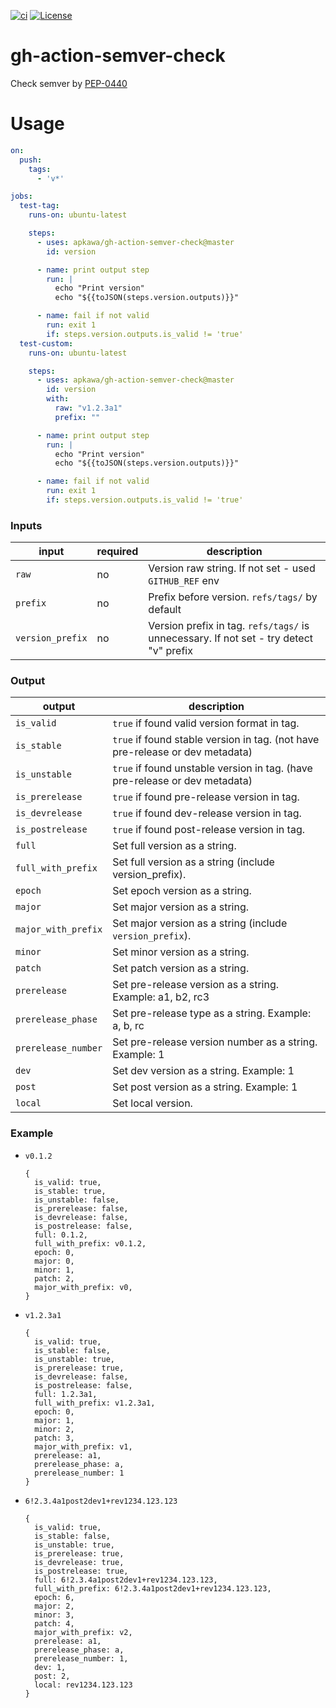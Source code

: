 [![ci](https://github.com/Apkawa/gh-action-semver-check/actions/workflows/ci.yml/badge.svg)](https://github.com/Apkawa/gh-action-semver-check/actions/workflows/ci.yml)
[![License](https://img.shields.io/badge/license-MIT-blue.svg)](LICENSE)</br>

# gh-action-semver-check

Check semver by [PEP-0440](https://peps.python.org/pep-0440/#pre-release-separators)

# Usage

```yaml
on:
  push:
    tags:
      - 'v*'

jobs:
  test-tag:
    runs-on: ubuntu-latest

    steps:
      - uses: apkawa/gh-action-semver-check@master
        id: version

      - name: print output step
        run: |
          echo "Print version"
          echo "${{toJSON(steps.version.outputs)}}"

      - name: fail if not valid
        run: exit 1
        if: steps.version.outputs.is_valid != 'true'
  test-custom:
    runs-on: ubuntu-latest

    steps:
      - uses: apkawa/gh-action-semver-check@master
        id: version
        with:
          raw: "v1.2.3a1"
          prefix: ""

      - name: print output step
        run: |
          echo "Print version"
          echo "${{toJSON(steps.version.outputs)}}"

      - name: fail if not valid
        run: exit 1
        if: steps.version.outputs.is_valid != 'true'
```

### Inputs

| input            | required | description                                                                            |
|------------------|----------|----------------------------------------------------------------------------------------|
| `raw`            | no       | Version raw string. If not set - used `GITHUB_REF` env                                 |
| `prefix`         | no       | Prefix before version. `refs/tags/` by default                                         |
| `version_prefix` | no       | Version prefix in tag. `refs/tags/` is unnecessary. If not set - try detect "v" prefix |


### Output

| output              | description                                                                   |
|---------------------|-------------------------------------------------------------------------------|
| `is_valid`          | `true` if found valid version format in tag.                                  |
| `is_stable`         | `true` if found stable version in tag. (not have pre-release or dev metadata) |
| `is_unstable`       | `true` if found unstable version in tag. (have pre-release or dev metadata)   |
| `is_prerelease`     | `true` if found pre-release version in tag.                                   |
| `is_devrelease`     | `true` if found dev-release version in tag.                                   |
| `is_postrelease`    | `true` if found post-release version in tag.                                  |
| `full`              | Set full version as a string.                                                 |
| `full_with_prefix`  | Set full version as a string (include version_prefix).                        |
| `epoch`             | Set epoch version as a string.                                                |
| `major`             | Set major version as a string.                                                |
| `major_with_prefix` | Set major version as a string (include `version_prefix`).                     |
| `minor`             | Set minor version as a string.                                                |
| `patch`             | Set patch version as a string.                                                |
| `prerelease`        | Set pre-release version as a string. Example: a1, b2, rc3                     |
| `prerelease_phase`  | Set pre-release type as a string. Example: a, b, rc                           |
| `prerelease_number` | Set pre-release version number as a string. Example: 1                        |
| `dev`               | Set dev version as a string. Example: 1                                       |
| `post`              | Set post version as a string. Example: 1                                      |
| `local`             | Set local version.                                                            |

### Example

* `v0.1.2`
  ```
  {
    is_valid: true,
    is_stable: true,
    is_unstable: false,
    is_prerelease: false,
    is_devrelease: false,
    is_postrelease: false,
    full: 0.1.2,
    full_with_prefix: v0.1.2,
    epoch: 0,
    major: 0,
    minor: 1,
    patch: 2,
    major_with_prefix: v0,
  }
  ```
* `v1.2.3a1`
  ```
  {
    is_valid: true,
    is_stable: false,
    is_unstable: true,
    is_prerelease: true,
    is_devrelease: false,
    is_postrelease: false,
    full: 1.2.3a1,
    full_with_prefix: v1.2.3a1,
    epoch: 0,
    major: 1,
    minor: 2,
    patch: 3,
    major_with_prefix: v1,
    prerelease: a1,
    prerelease_phase: a,
    prerelease_number: 1
  }
  ```
* `6!2.3.4a1post2dev1+rev1234.123.123`
  ```
  {
    is_valid: true,
    is_stable: false,
    is_unstable: true,
    is_prerelease: true,
    is_devrelease: true,
    is_postrelease: true,
    full: 6!2.3.4a1post2dev1+rev1234.123.123,
    full_with_prefix: 6!2.3.4a1post2dev1+rev1234.123.123,
    epoch: 6,
    major: 2,
    minor: 3,
    patch: 4,
    major_with_prefix: v2,
    prerelease: a1,
    prerelease_phase: a,
    prerelease_number: 1,
    dev: 1,
    post: 2,
    local: rev1234.123.123
  }
  ```
